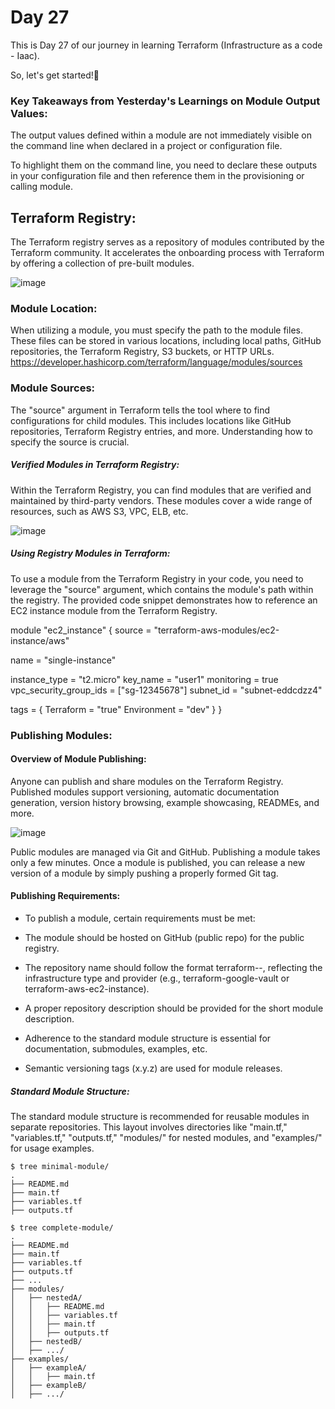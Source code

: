 # Day 27 
This is Day 27 of our journey in learning Terraform (Infrastructure as a code - Iaac).

So, let's get started!🔰

### Key Takeaways from Yesterday's Learnings on Module Output Values:

The output values defined within a module are not immediately visible on the command line when declared in a project or configuration file. 

To highlight them on the command line, you need to declare these outputs in your configuration file and then reference them in the provisioning or calling module.

## Terraform Registry:

The Terraform registry serves as a repository of modules contributed by the Terraform community. It accelerates the onboarding process with Terraform by offering a collection of pre-built modules.

![image](https://github.com/sahdevgrover/terraform-basic-to-advanced-resources/assets/132704247/6b53439b-70f5-4c62-afdf-90ae8b3ac0b1)

### Module Location:

When utilizing a module, you must specify the path to the module files. These files can be stored in various locations, including local paths, GitHub repositories, the Terraform Registry, S3 buckets, or HTTP URLs.
https://developer.hashicorp.com/terraform/language/modules/sources

### Module Sources:

The "source" argument in Terraform tells the tool where to find configurations for child modules. This includes locations like GitHub repositories, Terraform Registry entries, and more. Understanding how to specify the source is crucial.

##### Verified Modules in Terraform Registry:

Within the Terraform Registry, you can find modules that are verified and maintained by third-party vendors. These modules cover a wide range of resources, such as AWS S3, VPC, ELB, etc.

![image](https://github.com/sahdevgrover/terraform-basic-to-advanced-resources/assets/132704247/d551ee90-98cf-4fbc-990e-35650910a340)

##### Using Registry Modules in Terraform:

To use a module from the Terraform Registry in your code, you need to leverage the "source" argument, which contains the module's path within the registry. The provided code snippet demonstrates how to reference an EC2 instance module from the Terraform Registry.

module "ec2_instance" {
  source  = "terraform-aws-modules/ec2-instance/aws"

  name = "single-instance"

  instance_type          = "t2.micro"
  key_name               = "user1"
  monitoring             = true
  vpc_security_group_ids = ["sg-12345678"]
  subnet_id              = "subnet-eddcdzz4"

  tags = {
    Terraform   = "true"
    Environment = "dev"
  }
}

### Publishing Modules:

#### Overview of Module Publishing:

Anyone can publish and share modules on the Terraform Registry. Published modules support versioning, automatic documentation generation, version history browsing, example showcasing, READMEs, and more.

![image](https://github.com/sahdevgrover/terraform-basic-to-advanced-resources/assets/132704247/9243fc13-9998-4624-b017-49bf3a49ccef)

Public modules are managed via Git and GitHub. Publishing a module takes only a few minutes. Once a module is published, you can release a new version of a module by simply pushing a properly formed Git tag.

#### Publishing Requirements:

* To publish a module, certain requirements must be met:

* The module should be hosted on GitHub (public repo) for the public registry.

* The repository name should follow the format terraform-<PROVIDER>-<NAME>, reflecting the infrastructure type and provider (e.g., terraform-google-vault or terraform-aws-ec2-instance).

* A proper repository description should be provided for the short module description.

* Adherence to the standard module structure is essential for documentation, submodules, examples, etc.

* Semantic versioning tags (x.y.z) are used for module releases.

##### Standard Module Structure:

The standard module structure is recommended for reusable modules in separate repositories. This layout involves directories like "main.tf," "variables.tf," "outputs.tf," "modules/" for nested modules, and "examples/" for usage examples.
```
$ tree minimal-module/
.
├── README.md
├── main.tf
├── variables.tf
├── outputs.tf
```
```
$ tree complete-module/
.
├── README.md
├── main.tf
├── variables.tf
├── outputs.tf
├── ...
├── modules/
│   ├── nestedA/
│   │   ├── README.md
│   │   ├── variables.tf
│   │   ├── main.tf
│   │   ├── outputs.tf
│   ├── nestedB/
│   ├── .../
├── examples/
│   ├── exampleA/
│   │   ├── main.tf
│   ├── exampleB/
│   ├── .../
```
